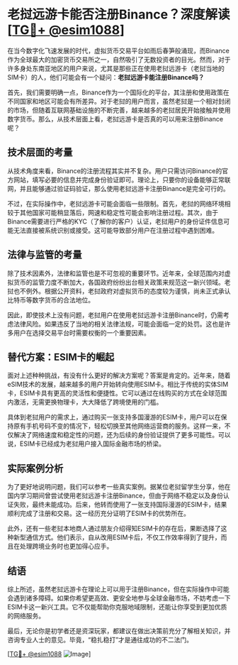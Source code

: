# 老挝远游卡能否注册Binance？深度解读[[TG💪+ @esim1088](https://t.me/s/esim1088)]

在当今数字化飞速发展的时代，虚拟货币交易平台如雨后春笋般涌现，而Binance作为全球最大的加密货币交易所之一，自然吸引了无数投资者的目光。然而，对于许多身处东南亚地区的用户来说，尤其是那些正在使用老挝远游卡（老挝当地的SIM卡）的人，他们可能会有一个疑问：**老挝远游卡能注册Binance吗？**

首先，我们需要明确一点，Binance作为一个国际化的平台，其注册和使用政策在不同国家和地区可能会有所差异。对于老挝的用户而言，虽然老挝是一个相对封闭的市场，但随着互联网基础设施的不断完善，越来越多的老挝居民开始接触并使用数字货币。那么，从技术层面上看，老挝远游卡是否真的可以用来注册Binance呢？

## 技术层面的考量

从技术角度来看，Binance的注册流程其实并不复杂。用户只需访问Binance的官方网站，填写必要的信息并完成身份验证即可。理论上，只要你的设备能够正常联网，并且能够通过验证码验证，那么使用老挝远游卡注册Binance是完全可行的。

不过，在实际操作中，老挝远游卡可能会面临一些限制。首先，老挝的网络环境相较于其他国家可能稍显落后，网速和稳定性可能会影响注册过程。其次，由于Binance需要进行严格的KYC（了解你的客户）认证，老挝用户的身份证件信息可能无法直接被系统识别或接受。这可能导致部分用户在注册过程中遇到困难。

## 法律与监管的考量

除了技术因素外，法律和监管也是不可忽视的重要环节。近年来，全球范围内对虚拟货币的监管力度不断加大，各国政府纷纷出台相关政策来规范这一新兴领域。老挝也不例外。根据公开资料，老挝政府对虚拟货币的态度较为谨慎，尚未正式承认比特币等数字货币的合法地位。

因此，即使技术上没有问题，老挝用户在使用老挝远游卡注册Binance时，仍需考虑法律风险。如果违反了当地的相关法律法规，可能会面临一定的处罚。这也是许多用户在选择交易平台时需要权衡的一个重要因素。

## 替代方案：ESIM卡的崛起

面对上述种种挑战，有没有什么更好的解决方案呢？答案是肯定的。近年来，随着eSIM技术的发展，越来越多的用户开始转向使用ESIM卡。相比于传统的实体SIM卡，ESIM卡具有更高的灵活性和便捷性。它可以通过在线购买的方式在全球范围内激活，无需更换物理卡，大大降低了跨境使用的门槛。

具体到老挝用户的需求上，通过购买一张支持多国漫游的ESIM卡，用户可以在保持原有手机号码不变的情况下，轻松切换至其他网络运营商的服务。这样一来，不仅解决了网络速度和稳定性的问题，还为后续的身份验证提供了更多可能性。可以说，ESIM卡已经成为老挝用户接入国际金融市场的桥梁。

## 实际案例分析

为了更好地说明问题，我们可以参考一些真实案例。据某位老挝留学生分享，他在国内学习期间曾尝试使用老挝远游卡注册Binance，但由于网络不稳定以及身份认证失败，最终未能成功。后来，他转而使用了一张支持国际漫游的ESIM卡，结果顺利完成了注册和交易。这一经历充分证明了ESIM卡的优势所在。

此外，还有一些老挝本地商人通过朋友介绍得知ESIM卡的存在后，果断选择了这种新型通信方式。他们表示，自从改用ESIM卡后，不仅工作效率得到了提升，而且在处理跨境业务时也更加得心应手。

## 结语

综上所述，虽然老挝远游卡在理论上可以用于注册Binance，但在实际操作中可能会遇到诸多障碍。如果你希望更高效、更安全地参与全球金融市场，不妨考虑一下ESIM卡这一新兴工具。它不仅能帮助你克服地域限制，还能让你享受到更加优质的网络服务。

最后，无论你是初学者还是资深玩家，都建议在做出决策前充分了解相关知识，并咨询专业人士的意见。毕竟，“稳扎稳打”才是通往成功的不二法门。

[[TG💪+ @esim1088](https://t.me/s/esim1088) ![Image](https://i.postimg.cc/4NQfJmqS/Snipaste-2025-05-13-00-14-12.png)]